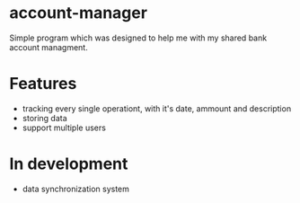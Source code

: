 # account-manager
Simple program which was designed to help me with my shared bank account managment. 
# Features
- tracking every single operationt, with it's date, ammount and description
- storing data
- support multiple users
# In development 
- data synchronization system
